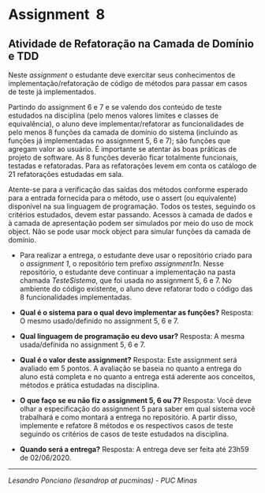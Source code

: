 # Assignment  8

## Atividade de Refatoração na Camada de Domínio e TDD

Neste _assignment_ o estudante deve exercitar seus conhecimentos de implementação/refatoração de código de métodos para passar em casos de teste já implementados.

Partindo do assignment 6 e 7 e se valendo dos conteúdo de teste estudados na disciplina (pelo menos valores limites e classes de equivalência), o aluno deve implementar/refatorar as funcionalidades de pelo menos 8 funções da camada de domínio do sistema (incluindo as funções já implementadas no assignment 5, 6 e 7); são funções que agregam valor ao usuário. É importante se atentar às boas práticas de projeto de software. As 8 funções deverão ficar totalmente funcionais, testadas e refatoradas. Para as refatorações levem em conta os catálogo de 21 refatorações estudadas em sala.

Atente-se para a verificação das saídas dos métodos conforme esperado para a entrada fornecida para o método, use o assert (ou equivalente) disponível na sua linguagem de programação. Todos os testes, seguindo os critérios estudados, devem estar passando. Acessos à camada de dados e à camada de apresentação podem ser simulados por meio do uso de mock object. Não se pode usar mock object para simular funções da camada de domínio.

* Para realizar a entrega, o estudante deve usar o repositório criado para o _assignment 1_, o repositório tem prefixo _assignment1n_. Nesse repositório, o estudante deve continuar a implementação na pasta chamada *TesteSistema*, que foi usada no assignment 5, 6 e 7. No ambiente do código existente, o aluno deve refatorar todo o código das 8 funcionalidades implementadas.

* **Qual é o sistema para o qual devo implementar as funções?** Resposta: O mesmo usado/definido no assignment 5, 6 e 7.

* **Qual linguagem de programação eu devo usar?** Resposta: A mesma usada/definida no assignment 5, 6 e 7.

* **Qual é o valor deste assignment?** Resposta: Este assignment será avaliado em 5 pontos. A avaliação se baseia no quanto a entrega do aluno está completa e no quanto a entrega está aderente aos conceitos, métodos e prática estudadas na disciplina.

* **O que faço se eu não fiz o assignment 5, 6 ou 7?** Resposta: Você deve olhar a especificação do assignment 5 para saber em qual sistema você trabalhará e como montará a entrega no repositório. A partir disso, implemente e refatore 8 métodos e os respectivos casos de teste seguindo os critérios de casos de teste estudados na disciplina. 

* **Quando será a entrega?** Resposta: A entrega deve ser feita até 23h59 de 02/06/2020.

---

_Lesandro Ponciano (lesandrop at pucminas) - PUC Minas_